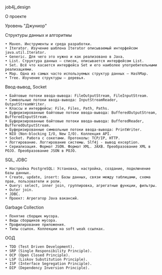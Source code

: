 job4j_design

О проекте

Уровень "Джуниор"

Структуры данных и алгоритмы

    • Maven. Инструменты и среда разработки.
    • Iterator. Изучение шаблона Iterator описываемый интерфейсом java.util.Iterator.
    • Generic. Для чего это нужно и как реализовано в Java.
    • List. Структура данных – список, описывается интерфейсом List.
    • Set. Всё что касается интерфейса Set и его наиболее употребительными реализациями.
    • Map. Одна из самых часто используемых структур данных – HashMap.
    • Tree. Изучение структуры — деревья.
Ввод-вывод, Socket

    • Байтовые потоки ввода-вывода: FileOutputStream, FileInputStream.
    • Символьные потоки ввода-вывода: InputStreamReader, OutputStreamWriter.
    • Классы и интерфейсы: File, Files, Path, Paths.
    • Буферизированные байтовые потоки ввода-вывода: BufferedOutputStream, BufferedInputStream.
    • Буферизированные байтовые потоки ввода-вывода: BufferedReader, BufferedOutputStream.
    • Буферизированные символьные потоки ввода-вывода: PrintWriter.
    • NIO (Non-blocking I/O, New I/O). Коллекция API.
    • Socket. Работа с сокетами. Протоколы: TCP/IP, HTTP.
    • Логгирование. Логгирование системы. Slf4j - вывод exception.
    • Сериализация. Формат JSON. Формат XML. JAXB. Преобразование XML в POJO. Преобразование JSON в POJO.
SQL, JDBC

    • Настройка PostgreSQL: Установка, настройка, создание, подключение базы данных.
    • Create, update, insert: Базы данных, связи между таблицами, схема прав, пользователи и роли.
    • Query: select, inner join, группировка, агрегатные функции, фильтры.
    • Outer join.
    • JDBC.
    • Проект: Агрегатор Java вакансий.
Garbage Collection

    • Понятие сборщик мусора.
    • Виды сборщиков мусорa.
    • Профилирование приложения.
    • Типы ссылок. Коллекции на soft weak ссылках.
ООД

    • TDD (Test Driven Development).
    • SRP (Single Responsibility Principle).
    • OCP (Open Closed Principle).
    • LSP (Liskov Substitution Principle).
    • ISP (Interface Segregation Principle).
    • DIP (Dependency Inversion Principle).

